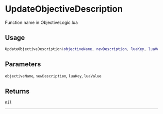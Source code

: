 # UpdateObjectiveDescription
Function name in ObjectiveLogic.lua
## Usage
```lua
UpdateObjectiveDescription(objectiveName, newDescription, luaKey, luaValue)
```
## Parameters
`objectiveName`, `newDescription`, `luaKey`, `luaValue`
## Returns
`nil`

---